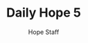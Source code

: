 ---
image: /assets/img/daily-hope-default-artwork.png
title: Daily Hope 5
number: 5
categories:
  - Daily Hope
author: Hope Staff
notes: Daily Hope 5
embed: >-
  <iframe style="border-radius:12px" src="https://open.spotify.com/embed/episode/2QgCCwLtPqYarH3lFJmu76?utm_source=generator" width="100%" height="352" frameBorder="0" allowfullscreen="" allow="autoplay; clipboard-write; encrypted-media; fullscreen; picture-in-picture" loading="lazy"></iframe>
---